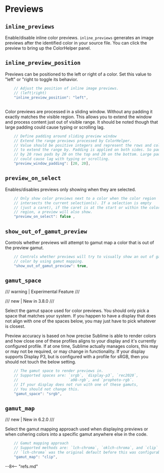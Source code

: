 # Previews

## `inline_previews`

Enable/disable inline color previews. `inline_previews` generates an image previews after the identified color in your
source file.  You can click the preview to bring up the ColorHelper panel.

## `inline_preview_position`

Previews can be positioned to the left or right of a color. Set this value to "left" or "right to toggle its behavior.

```js
    // Adjust the position of inline image previews.
    // (left|right)
    "inline_preview_position": "left",
```

## 

Color previews are processed in a sliding window. Without any padding it exactly matches the visible region. This allows
you to extend the window and process content just out of visible range. It should be noted though that large padding
could cause typing or scrolling lag.

```js
    // Define padding around sliding preview window
    // Extend the range previews processed by ColorHelper.
    // Value should be positive integers and represent the rows and columns
    // to extend the range by. Padding is applied on both sides. So padding
    // by 20 rows pads by 20 on the top and 20 on the bottom. Large padding
    // could cause lag with typing or scrolling.
    "preview_window_padding": [20, 20],
````

## `preview_on_select`

Enables/disables previews only showing when they are selected.

```js
    // Only show color previews next to a color when the color region
    // intersects the current selection(s). If a selection is empty
    // (just a caret), if the caret is at the start or within the color
    // region, a preview will also show.
    "preview_on_select": false ,
```

## `show_out_of_gamut_preview`

Controls whether previews will attempt to gamut map a color that is out of the preview gamut.

```js
    // Controls whether previews will try to visually show an out of gamut
    // color by using gamut mapping.
    "show_out_of_gamut_preview": true,
```

## `gamut_space`

/// warning | Experimental Feature
///

/// new | New in 3.8.0
///

Select the gamut space used for color previews. You should only pick a space that matches your system. If you happen
to have a display that does not align with one of the spaces below, you may just have to pick whatever is closest.

Preview accuracy is based on how precise Sublime is able to render colors and how close one of these profiles aligns
to your display and it's currently configured profile. If at one time, Sublime actually manages colors, this may or may
not be required, or may change in functionality. If your display supports Display P3, but is configured with a profile
for sRGB, then you should not touch the below setting.

```js
    // The gamut space to render previews in.
    // Supported spaces are: `srgb`, `display-p3`, `rec2020`,
    //                       `a98-rgb`, and `prophoto-rgb`.
    // If your display does not run with one of these gamuts,
    // You should not change this.
    "gamut_space": "srgb",
```

## `gamut_map`

/// new | New in 6.2.0
///

Select the gamut mapping approach used when displaying previews or when cohering colors into a specific gamut anywhere
else in the code.

```js
    // Gamut mapping approach
    // Supported methods are: `lch-chroma`, `oklch-chroma`, and `clip` (default).
    // `lch-chroma` was the original default before this was configurable.
    "gamut_map": "clip",
```

--8<-- "refs.md"
